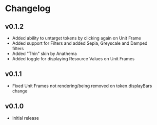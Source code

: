 # Changelog

## v0.1.2
* Added ability to untarget tokens by clicking again on Unit Frame
* Added support for Filters and added Sepia, Greyscale and Damped filters
* Added "Thin" skin by Anathema
* Added toggle for displaying Resource Values on Unit Frames

## v0.1.1
* Fixed Unit Frames not rendering/being removed on token.displayBars change

## v0.1.0
* Initial release
